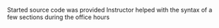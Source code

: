 Started source code was provided
Instructor helped with the syntax of a few sections during the office hours 
